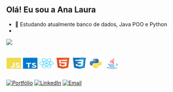 ## Olá! Eu sou a Ana Laura

- 🌱 Estudando atualmente banco de dados, Java POO e Python
- 

  ![](https://github-readme-streak-stats.herokuapp.com/?user=analaurapereira&theme=react&size=0)
  

<div style="display: inline_block"><br>
  <img align="center" alt="Ana-Js" height="30" width="40" src="https://raw.githubusercontent.com/devicons/devicon/master/icons/javascript/javascript-plain.svg">
  <img align="center" alt="Ana-Ts" height="30" width="40" src="https://raw.githubusercontent.com/devicons/devicon/master/icons/typescript/typescript-plain.svg">
  <img align="center" alt="Ana-React" height="30" width="40" src="https://raw.githubusercontent.com/devicons/devicon/master/icons/react/react-original.svg">
  <img align="center" alt="Ana-HTML" height="30" width="40" src="https://raw.githubusercontent.com/devicons/devicon/master/icons/html5/html5-original.svg">
  <img align="center" alt="Ana-CSS" height="30" width="40" src="https://raw.githubusercontent.com/devicons/devicon/master/icons/css3/css3-original.svg">
  <img align="center" alt="Ana-Python" height="30" width="40" src="https://raw.githubusercontent.com/devicons/devicon/master/icons/python/python-original.svg">
  <img align="center" alt="Ana-Java" height="30" width="40" src="https://raw.githubusercontent.com/devicons/devicon/master/icons/java/java-original.svg">
</div>

##

[![Portfólio](https://img.shields.io/badge/Portf%C3%B3lio-9347FF?style=for-the-badge&logoColor=white)](https://analaurapereira.com/)
[![LinkedIn](https://img.shields.io/badge/linkedin-%230077B5.svg?style=for-the-badge&logo=linkedin&logoColor=white)](https://www.linkedin.com/in/ana-laura-silva-pereira-02b91a199/)
[![Email](https://img.shields.io/badge/-Gmail-%23333?style=for-the-badge&logo=gmail&logoColor=white&color=red)](mailto:alspereira99@gmail.com)
